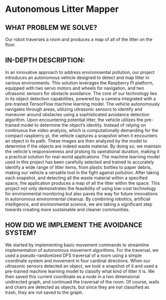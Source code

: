 # Autonomous Litter Mapper

## WHAT PROBLEM WE SOLVE?

Our robot traverses a room and produces a map of all of the litter on the floor.

## IN-DEPTH DESCRIPTION:

In an innovative approach to address environmental pollution, our project introduces an autonomous vehicle designed to detect and map litter in various environments. This solution leverages the Raspberry Pi platform, equipped with two servo motors and wheels for navigation, and two ultrasonic sensors for obstacle avoidance. The core of our technology lies in its object detection capabilities, powered by a camera integrated with a pre-trained TensorFlow machine learning model. The vehicle autonomously navigates through areas, utilizing ultrasonic sensors to identify and maneuver around obstacles using a sophisticated avoidance detection algorithm. Upon encountering potential litter, the vehicle utilizes the pre-trained model  to determine the object’s identity. Instead of relying on continuous live video analysis, which is computationally demanding for the compact raspberry pi, the vehicle captures a snapshot when it encounters an object in its path. These images are then analyzed by the model to determine if the objects are indeed waste material. By doing so, we maintain the vehicle's responsiveness and prolong its operational duration, making it a practical solution for real-world applications. The machine learning model used in this project has been carefully selected and trained to accurately identify a wide range of litter items, from plastic bottles to paper debris, making our vehicle a versatile tool in the fight against pollution. After taking each snapshot, and detecting all the waste material within a specified space, the application produces a map of all the litter within the space. This project not only demonstrates the feasibility of using low-cost technology for environmental monitoring but also paves the way for future innovations in autonomous environmental cleanup. By combining robotics, artificial intelligence, and environmental science, we are taking a significant step towards creating more sustainable and cleaner communities.

## HOW DID WE IMPLEMENT THE AVOIDANCE SYSTEM?

We started by implementing basic movement commands to streamline implementation of autonomous movement algorithms. For the traversal, we used a pseudo-randomized DFS traversal of a room using a simple coordinate system and movement in four cardinal directions. When our ultrasonic sensors detected an object, we took a snapshot of it and used a pre-trained machine learning model to classify what kind of litter it is. We then saved this current coordinate as a node in a two dimensional undirected graph, and continued the traversal of the room. Of course, walls and chairs are detected as objects, but since they are not classified as trash, they are not saved to the graph.
